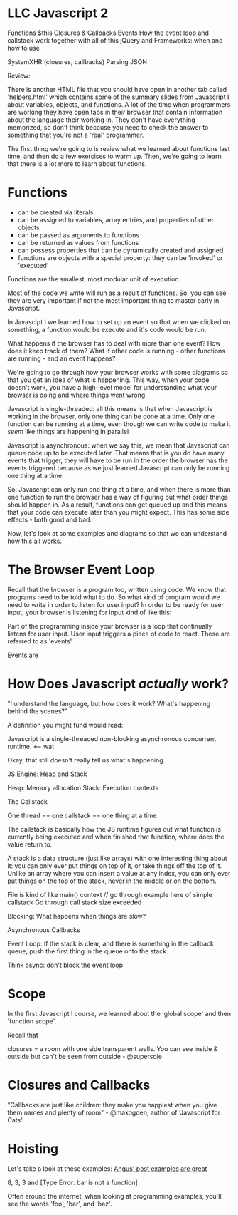 LLC Javascript 2
===

Functions
$this
Closures & Callbacks
Events
How the event loop and callstack work together with all of this
jQuery and Frameworks: when and how to use

SystemXHR (closures, callbacks)
Parsing JSON

Review: 


There is another HTML file that you should have open in another tab called 'helpers.html' which contains some of the summary slides from Javascript I about variables, objects, and functions. A lot of the time when programmers are working they have open tabs in their browser that contain information about the language their working in. They don't have everything memorized, so don't think because you need to check the answer to something that you're not a 'real' programmer.

The first thing we're going to is review what we learned about functions last time, and then do a few exercises to warm up. Then, we're going to learn that there is a lot more to learn about functions.




Functions
===

- can be created via literals
- can be assigned to variables, array entries, and properties of other objects
- can be passed as arguments to functions
- can be returned as values from functions
- can possess properties that can be dynamically created and assigned
- functions are objects with a special property: they can be 'invoked' or 'executed'


Functions are the smallest, most modular unit of execution.

Most of the code we write will run as a result of functions. So, you can see they are very important if not the most important thing to master early in Javascript.

In Javascipt I we learned how to set up an event so that when we clicked on something, a function would be execute and it's code would be run. 

What happens if the browser has to deal with more than one event? How does it keep track of them? What if other code is running - other functions are running - and an event happens?

We're going to go through how your browser works with some diagrams so that you get an idea of what is happening. This way, when your code doesn't work, you have a high-level model for understanding what your browser is doing and where things went wrong.

Javascript is single-threaded: all this means is that when Javascript is working in the browser, only one thing can be done at a time. Only one function can be running at a time, even though we can write code to make it _seem_ like things are happening in parallel

Javascript is asynchronous: when we say this, we mean that Javascript can queue code up to be executed later. That means that is you do have many events that trigger, they will have to be run in the order the browser has the events triggered because as we just learned Javascript can only be running one thing at a time.

So: Javascript can only run one thing at a time, and when there is more than one function to run the browser has a way of figuring out what order things should happen in. As a result, functions can get queued up and this means that your code can execute later than you might expect. This has some side effects - both good and bad. 

Now, let's look at some examples and diagrams so that we can understand how this all works. 


The Browser Event Loop
===

Recall that the browser is a program too, written using code. We know that programs need to be told what to do. So what kind of program would we need to write in order to listen for user input? In order to be ready for user input, your browser is listening for input kind of like this:


Part of the programming inside your browser is a loop that continually listens for user input. User input triggers a piece of code to react. These are referred to as 'events'. 

Events are 



How Does Javascript _actually_ work?
===

"I understand the language, but how does it work? What's happening behind the scenes?"

A definition you might fund would read:

Javascript is a single-threaded non-blocking asynchronous concurrent runtime. <-- wat

Okay, that still doesn't really tell us what's happening.

JS Engine: Heap and Stack

Heap: Memory allocation
Stack: Execution contexts

The Callstack 

One thread == one callstack == one thing at a time

The callstack is basically how the JS runtime figures out what function is currently being executed and when finished that function, where does the value return to.

A stack is a data structure (just like arrays) with one interesting thing about it: you can only ever put things on top of it, or take things off the top of it. Unlike an array where you can insert a value at any index, you can only ever put things on the top of the stack, never in the middle or on the bottom.

File is kind of like main() context // go through example here of simple callstack
Go through call stack size exceeded

Blocking: What happens when things are slow?

Asynchronous Callbacks

Event Loop: If the stack is clear, and there is something in the callback queue, push the first thing in the queue onto the stack.

Think async: don't block the event loop

Scope
===

In the first Javascript I course, we learned about the 'global scope' and then 'function scope'.

Recall that 

closures = a room with one side transparent walls. You can see inside & outside but can't be seen from outside - @supersole


Closures and Callbacks
===


"Callbacks are just like children: they make you happiest when you give them names and plenty of room" - @maxogden, author of 'Javascript for Cats'


Hoisting
===

Let's take a look at these examples: [Angus' post examples are great](http://javascriptweblog.wordpress.com/2010/07/06/function-declarations-vs-function-expressions/)

8, 3, 3 and [Type Error: bar is not a function]

Often around the internet, when looking at programming examples, you'll see the words 'foo', 'bar', and 'baz'.
